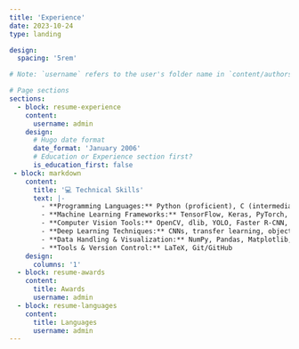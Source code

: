 ```yaml
---
title: 'Experience'
date: 2023-10-24
type: landing

design:
  spacing: '5rem'

# Note: `username` refers to the user's folder name in `content/authors/`

# Page sections
sections:
  - block: resume-experience
    content:
      username: admin
    design:
      # Hugo date format
      date_format: 'January 2006'
      # Education or Experience section first?
      is_education_first: false
 - block: markdown
    content:
      title: '💻 Technical Skills'
      text: |-
        - **Programming Languages:** Python (proficient), C (intermediate), MATLAB (basic)  
        - **Machine Learning Frameworks:** TensorFlow, Keras, PyTorch, Scikit-learn  
        - **Computer Vision Tools:** OpenCV, dlib, YOLO, Faster R-CNN, Image Segmentation Techniques  
        - **Deep Learning Techniques:** CNNs, transfer learning, object detection, image classification  
        - **Data Handling & Visualization:** NumPy, Pandas, Matplotlib, Seaborn  
        - **Tools & Version Control:** LaTeX, Git/GitHub
    design:
      columns: '1'
  - block: resume-awards
    content:
      title: Awards
      username: admin
  - block: resume-languages
    content:
      title: Languages
      username: admin
---
```

